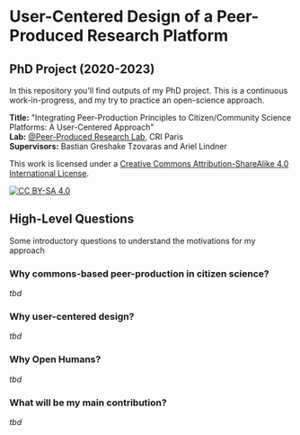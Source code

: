 # User-Centered Design of a Peer-Produced Research Platform
## PhD Project (2020-2023)
In this repository you'll find outputs of my PhD project. This is a continuous work-in-progress, and my try to practice an open-science approach. 

**Title:** "Integrating Peer-Production Principles to Citizen/Community Science Platforms: A User-Centered Approach"   
**Lab:** [@Peer-Produced Research Lab](https://github.com/PeerProducedResearch), CRI Paris  
**Supervisors:** Bastian Greshake Tzovaras and Ariel Lindner  

This work is licensed under a
[Creative Commons Attribution-ShareAlike 4.0 International License][cc-by-sa].

[![CC BY-SA 4.0][cc-by-sa-image]][cc-by-sa]

[cc-by-sa]: http://creativecommons.org/licenses/by-sa/4.0/
[cc-by-sa-image]: https://licensebuttons.net/l/by-sa/4.0/88x31.png

## High-Level Questions
Some introductory questions to understand the motivations for my approach
### Why commons-based peer-production in citizen science?
*tbd*
### Why user-centered design?
*tbd*
### Why Open Humans?
*tbd*
### What will be my main contribution?
*tbd*
